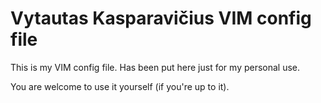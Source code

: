 Vytautas Kasparavičius VIM config file
============================================================

This is my VIM config file. Has been put here just for my personal use.

You are welcome to use it yourself (if you're up to it).

